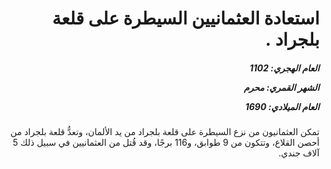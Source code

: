 <h1 dir="rtl">استعادة العثمانيين السيطرة على قلعة بلجراد .</h1>

<h5 dir="rtl">العام الهجري:  1102

الشهر القمري: محرم

العام الميلادي: 1690</h5>

<p dir="rtl">تمكن العثمانيون من نزع السيطرة على قلعة بلجراد من يد الألمان، وتعدُّ قلعة بلجراد من أحصن القلاع، وتتكون من 9 طوابق، و116 برجًا، وقد قُتل من العثمانيين في سبيل ذلك 5 آلاف جندي.</p></br>
